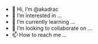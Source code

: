 - 👋 Hi, I’m @akadrac
- 👀 I’m interested in ...
- 🌱 I’m currently learning ...
- 💞️ I’m looking to collaborate on ...
- 📫 How to reach me ...

<!---
akadrac/akadrac is a ✨ special ✨ repository because its `README.md` (this file) appears on your GitHub profile.
You can click the Preview link to take a look at your changes.
--->

